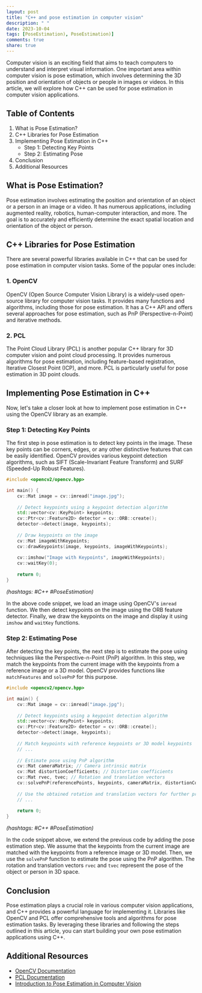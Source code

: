```yaml
---
layout: post
title: "C++ and pose estimation in computer vision"
description: " "
date: 2023-10-04
tags: [PoseEstimation), PoseEstimation)]
comments: true
share: true
---
```


Computer vision is an exciting field that aims to teach computers to understand and interpret visual information. One important area within computer vision is pose estimation, which involves determining the 3D position and orientation of objects or people in images or videos. In this article, we will explore how C++ can be used for pose estimation in computer vision applications.

## Table of Contents

1. What is Pose Estimation?
2. C++ Libraries for Pose Estimation
3. Implementing Pose Estimation in C++
   - Step 1: Detecting Key Points
   - Step 2: Estimating Pose
4. Conclusion
5. Additional Resources

## What is Pose Estimation?

Pose estimation involves estimating the position and orientation of an object or a person in an image or a video. It has numerous applications, including augmented reality, robotics, human-computer interaction, and more. The goal is to accurately and efficiently determine the exact spatial location and orientation of the object or person.

## C++ Libraries for Pose Estimation

There are several powerful libraries available in C++ that can be used for pose estimation in computer vision tasks. Some of the popular ones include:

### 1. OpenCV

OpenCV (Open Source Computer Vision Library) is a widely-used open-source library for computer vision tasks. It provides many functions and algorithms, including those for pose estimation. It has a C++ API and offers several approaches for pose estimation, such as PnP (Perspective-n-Point) and iterative methods.

### 2. PCL

The Point Cloud Library (PCL) is another popular C++ library for 3D computer vision and point cloud processing. It provides numerous algorithms for pose estimation, including feature-based registration, Iterative Closest Point (ICP), and more. PCL is particularly useful for pose estimation in 3D point clouds.

## Implementing Pose Estimation in C++

Now, let's take a closer look at how to implement pose estimation in C++ using the OpenCV library as an example.

### Step 1: Detecting Key Points

The first step in pose estimation is to detect key points in the image. These key points can be corners, edges, or any other distinctive features that can be easily identified. OpenCV provides various keypoint detection algorithms, such as SIFT (Scale-Invariant Feature Transform) and SURF (Speeded-Up Robust Features).

```cpp
#include <opencv2/opencv.hpp>

int main() {
    cv::Mat image = cv::imread("image.jpg");
    
    // Detect keypoints using a keypoint detection algorithm
    std::vector<cv::KeyPoint> keypoints;
    cv::Ptr<cv::Feature2D> detector = cv::ORB::create();
    detector->detect(image, keypoints);
    
    // Draw keypoints on the image
    cv::Mat imageWithKeypoints;
    cv::drawKeypoints(image, keypoints, imageWithKeypoints);
    
    cv::imshow("Image with Keypoints", imageWithKeypoints);
    cv::waitKey(0);
    
    return 0;
}
```
*(hashtags: #C++ #PoseEstimation)*

In the above code snippet, we load an image using OpenCV's `imread` function. We then detect keypoints on the image using the ORB feature detector. Finally, we draw the keypoints on the image and display it using `imshow` and `waitKey` functions.

### Step 2: Estimating Pose

After detecting the key points, the next step is to estimate the pose using techniques like the Perspective-n-Point (PnP) algorithm. In this step, we match the keypoints from the current image with the keypoints from a reference image or a 3D model. OpenCV provides functions like `matchFeatures` and `solvePnP` for this purpose.

```cpp
#include <opencv2/opencv.hpp>

int main() {
    cv::Mat image = cv::imread("image.jpg");
    
    // Detect keypoints using a keypoint detection algorithm
    std::vector<cv::KeyPoint> keypoints;
    cv::Ptr<cv::Feature2D> detector = cv::ORB::create();
    detector->detect(image, keypoints);
    
    // Match keypoints with reference keypoints or 3D model keypoints
    // ...
    
    // Estimate pose using PnP algorithm
    cv::Mat cameraMatrix; // Camera intrinsic matrix
    cv::Mat distortionCoefficients; // Distortion coefficients
    cv::Mat rvec, tvec; // Rotation and translation vectors
    cv::solvePnP(referencePoints, keypoints, cameraMatrix, distortionCoefficients, rvec, tvec);
    
    // Use the obtained rotation and translation vectors for further processing
    // ...
    
    return 0;
}
```
*(hashtags: #C++ #PoseEstimation)*

In the code snippet above, we extend the previous code by adding the pose estimation step. We assume that the keypoints from the current image are matched with the keypoints from a reference image or 3D model. Then, we use the `solvePnP` function to estimate the pose using the PnP algorithm. The rotation and translation vectors `rvec` and `tvec` represent the pose of the object or person in 3D space.

## Conclusion

Pose estimation plays a crucial role in various computer vision applications, and C++ provides a powerful language for implementing it. Libraries like OpenCV and PCL offer comprehensive tools and algorithms for pose estimation tasks. By leveraging these libraries and following the steps outlined in this article, you can start building your own pose estimation applications using C++.

## Additional Resources

- [OpenCV Documentation](https://docs.opencv.org/)
- [PCL Documentation](http://pointclouds.org/documentation/)
- [Introduction to Pose Estimation in Computer Vision](https://www.learnopencv.com/introduction-to-pose-estimation-in-computer-vision/)